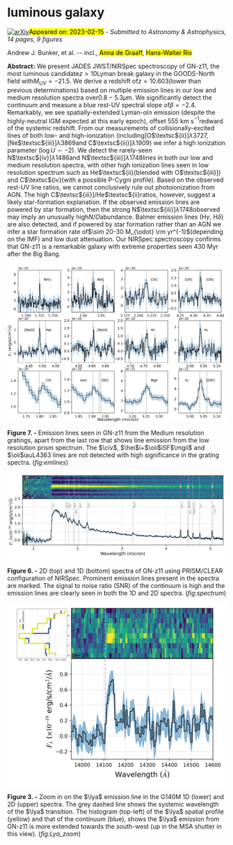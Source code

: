 <div class="macros" style="visibility:hidden;">
$\newcommand{\ensuremath}{}$
$\newcommand{\xspace}{}$
$\newcommand{\object}[1]{\texttt{#1}}$
$\newcommand{\farcs}{{.}''}$
$\newcommand{\farcm}{{.}'}$
$\newcommand{\arcsec}{''}$
$\newcommand{\arcmin}{'}$
$\newcommand{\ion}[2]{#1#2}$
$\newcommand{\textsc}[1]{\textrm{#1}}$
$\newcommand{\hl}[1]{\textrm{#1}}$
$\newcommand{\lya}{Ly\alpha}$
$\newcommand{\niii}{N \textsc{iii}]}$
$\newcommand{\niv}{N \textsc{iv}]}$
$\newcommand{\hei}{He \textsc{i}}$
$\newcommand{\heii}{He \textsc{ii}}$
$\newcommand{\ciii}{C \textsc{iii}]}$
$\newcommand{\oii}{[O \textsc{ii}]}$
$\newcommand{\oiii}{[O \textsc{iii}]}$
$\newcommand{\oiiiSF}{O \textsc{iii}]}$
$\newcommand{\neiii}{[Ne \textsc{iii}]}$
$\newcommand{\niiiL}{N \textsc{iii}] \lambda}$
$\newcommand{\nivL}{N \textsc{iv}] \lambda}$
$\newcommand{\ciiiL}{C \textsc{iii}] \lambda}$
$\newcommand{\ciiiLL}{C \textsc{iii}] \lambda\lambda}$
$\newcommand{\civ}{C \textsc{iv}}$
$\newcommand{\oiiL}{[O \textsc{ii}] \lambda\lambda}$
$\newcommand{\oiiiL}{[O \textsc{iii}] \lambda}$
$\newcommand{\oiiiSFL}{O \textsc{iii}] \lambda\lambda}$
$\newcommand{\neiiiL}{[Ne \textsc{iii}] \lambda}$
$\newcommand{\hd}{H \delta}$
$\newcommand{\hg}{H \gamma}$
$\newcommand{\hb}{H \beta}$
$\newcommand{\mgii}{Mg \textsc{ii}}$
$\newcommand{\oiiiau}{[O \textsc{iii}]}$
$\newcommand{\oiiiauL}{[O \textsc{iii}] \lambda}$
$\newcommand{\xhi}{x_{\rm \textsc{hi}}}$
$\newcommand{\jwst}{\emph{JWST}}$
$\newcommand{\flux}{erg s^{-1} cm^{-2}}$
$\newcommand{\kms}{km s^{-1}\xspace}$
$\newcommand{\asec}{^{\prime\prime}}$</div>

<div class="macros" style="visibility:hidden;">
$\newcommand{$\ensuremath$}{}$
$\newcommand{$\xspace$}{}$
$\newcommand{$\object$}[1]{\texttt{#1}}$
$\newcommand{$\farcs$}{{.}''}$
$\newcommand{$\farcm$}{{.}'}$
$\newcommand{$\arcsec$}{''}$
$\newcommand{$\arcmin$}{'}$
$\newcommand{$\ion$}[2]{#1#2}$
$\newcommand{$\textsc$}[1]{\textrm{#1}}$
$\newcommand{$\hl$}[1]{\textrm{#1}}$
$\newcommand{$\lya$}{Ly\alpha}$
$\newcommand{$\niii$}{N $\textsc${iii}]}$
$\newcommand{$\niv$}{N $\textsc${iv}]}$
$\newcommand{$\hei$}{He $\textsc${i}}$
$\newcommand{$\hei$i}{He $\textsc${ii}}$
$\newcommand{$\ciii$}{C $\textsc${iii}]}$
$\newcommand{$\oii$}{[O $\textsc${ii}]}$
$\newcommand{$\oii$i}{[O $\textsc${iii}]}$
$\newcommand{$\oii$iSF}{O $\textsc${iii}]}$
$\newcommand{$\neiii$}{[Ne $\textsc${iii}]}$
$\newcommand{$\niii$L}{N $\textsc${iii}] \lambda}$
$\newcommand{$\niv$L}{N $\textsc${iv}] \lambda}$
$\newcommand{$\ciii$L}{C $\textsc${iii}] \lambda}$
$\newcommand{$\ciii$LL}{C $\textsc${iii}] \lambda\lambda}$
$\newcommand{$\civ$}{C $\textsc${iv}}$
$\newcommand{$\oii$L}{[O $\textsc${ii}] \lambda\lambda}$
$\newcommand{$\oii$iL}{[O $\textsc${iii}] \lambda}$
$\newcommand{$\oii$iSFL}{O $\textsc${iii}] \lambda\lambda}$
$\newcommand{$\neiii$L}{[Ne $\textsc${iii}] \lambda}$
$\newcommand{$\hd$}{H \delta}$
$\newcommand{$\hg$}{H \gamma}$
$\newcommand{$\hb$}{H \beta}$
$\newcommand{$\mgii$}{Mg $\textsc${ii}}$
$\newcommand{$\oii$iau}{[O $\textsc${iii}]}$
$\newcommand{$\oii$iauL}{[O $\textsc${iii}] \lambda}$
$\newcommand{$\xhi$}{x_{\rm $\textsc${hi}}}$
$\newcommand{$\jwst$}{\emph{JWST}}$
$\newcommand{$\flux$}{erg s^{-1} cm^{-2}}$
$\newcommand{$\kms$}{km s^{-1}$\xspace$}$
$\newcommand{$\asec$}{^{\prime\prime}}$</div>



<div id="title">

#  luminous galaxy

</div>
<div id="comments">

[![arXiv](https://img.shields.io/badge/arXiv-2302.07256-b31b1b.svg)](https://arxiv.org/abs/2302.07256)<mark>Appeared on: 2023-02-15</mark> - _Submitted to Astronomy & Astrophysics, 14 pages, 9 figures_

</div>
<div id="authors">

Andrew J. Bunker, et al. -- incl., <mark><mark>Anna de Graaff</mark></mark>, <mark><mark>Hans-Walter Rix</mark></mark>

</div>
<div id="abstract">

**Abstract:** We present JADES JWST/NIRSpec spectroscopy of GN-z11, the most luminous candidate$z>10$Lyman break galaxy in the GOODS-North field with$M_{UV}=-21.5$. We derive a redshift of$z=10.603$(lower than previous determinations) based on multiple emission lines in our low and medium resolution spectra over$0.8-5.3 \mu$m. We significantly detect the continuum and measure a blue rest-UV spectral slope of$\beta=-2.4$. Remarkably, we see spatially-extended Lyman-$\alpha$in emission (despite the highly-neutral IGM expected at this early epoch), offset 555 km s$^{-1}$redward of the systemic redshift. From our measurements of collisionally-excited lines of both low- and high-ionization (including[O$\textsc${ii}]$\lambda3727$,[Ne$\textsc${iii}]$\lambda 3869$and C$\textsc${iii}]$\lambda1909$) we infer a high ionization parameter ($\log U\sim -2$). We detect the rarely-seen N$\textsc${iv}]$\lambda1486$and N$\textsc${iii}]$\lambda1748$lines in both our low and medium resolution spectra, with other high ionization lines seen in low resolution spectrum such as He$\textsc${ii}(blended with O$\textsc${iii}]) and C$\textsc${iv}(with a possible P-Cygni profile). Based on the observed rest-UV line ratios, we cannot conclusively rule out photoionization from AGN. The high C$\textsc${iii}]/He$\textsc${ii}ratios, however, suggest a likely star-formation explanation. If the observed emission lines are powered by star formation, then the strong N$\textsc${iii}]$\lambda1748$observed may imply an unusually high$N/O$abundance. Balmer emission lines (H$\gamma$, H$\delta$) are also detected, and if powered by star formation rather than an AGN we infer a star formation rate of$\sim 20-30 M_{\odot} \rm yr^{-1}$(depending on the IMF) and low dust attenuation. Our NIRSpec spectroscopy confirms that GN-z11 is a remarkable galaxy with extreme properties seen 430 Myr after the Big Bang.

</div>

<div id="div_fig1">

<img src="tmp_2302.07256/./figures/all_emlines_gnz11_v2.png" alt="Fig7" width="100%"/>

**Figure 7. -** Emission lines seen in GN-z11 from the Medium resolution gratings, apart from the last row that shows line emission from the low resolution prism spectrum. The $\civ$, $\hei$i+$\oii$iSF$\mgii$ and $\oii$iauL$4363$ lines are not detected with high significance in the grating spectra. (*fig:emlines*)

</div>
<div id="div_fig2">

<img src="tmp_2302.07256/./figures/GN-z11_v3GTO_1D_2D_micron_3pix.png" alt="Fig6" width="100%"/>

**Figure 6. -** 2D (top) and 1D (bottom) spectra of GN-z11 using PRISM/CLEAR configuration of NIRSpec. Prominent emission lines present in the spectra are marked. The signal to noise ratio (SNR) of the continuum is high and the emission lines are clearly seen in both the 1D and 2D spectra. (*fig:spectrum*)

</div>
<div id="div_fig3">

<img src="tmp_2302.07256/./figures/GN-z11_Lya_zoom_hist.png" alt="Fig3" width="100%"/>

**Figure 3. -** Zoom in on the $\lya$ emission line in the G140M 1D (lower) and 2D (upper) spectra. The grey dashed line shows the systemic wavelength of the $\lya$ transition. The histogram (top-left) of the $\lya$ spatial profile (yellow) and that of the continuum (blue), shows the $\lya$ emission from GN-z11 is more extended towards the south-west (up in the MSA shutter in this view). (*fig:Lya_zoom*)

</div>